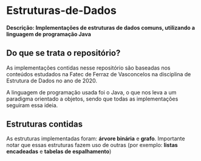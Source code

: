 # Estruturas-de-Dados
<h4>Descrição: Implementações de estruturas de dados comuns, utilizando a linguagem de programação Java</h4>
<h2>Do que se trata o repositório?</h2>
<p>As implementações contidas nesse repositório são baseadas nos conteúdos estudados na Fatec de Ferraz de Vasconcelos
na disciplina de Estrutura de Dados no ano de 2020.</p>
<p>A linguagem de programação usada foi o Java, o que nos leva a um paradigma orientado a objetos, sendo que todas
as implementações seguiram essa ideia.</p>
<h2>Estruturas contidas</h2>
<p>As estruturas implementadas foram: <strong>árvore binária</strong> e <strong>grafo</strong>. Importante notar que
essas estruturas fazem uso de outras (por exemplo: <strong>listas encadeadas</strong> e <strong>tabelas de espalhamento</strong>)</p>
